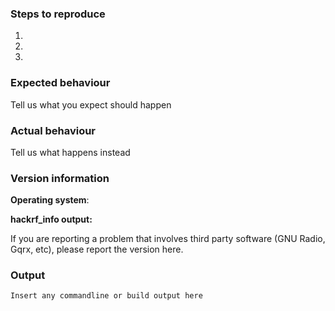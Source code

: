 ### Steps to reproduce
1.
2.
3.

### Expected behaviour
Tell us what you expect should happen

### Actual behaviour
Tell us what happens instead

### Version information
**Operating system**:

**hackrf_info output:**

If you are reporting a problem that involves third party software 
(GNU Radio, Gqrx, etc), please report the version here.

### Output
```
Insert any commandline or build output here
```
